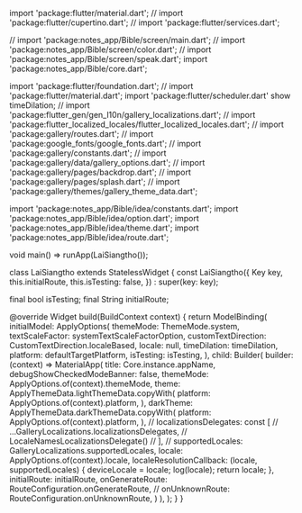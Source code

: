 
import 'package:flutter/material.dart';
// import 'package:flutter/cupertino.dart';
// import 'package:flutter/services.dart';

// import 'package:notes_app/Bible/screen/main.dart';
// import 'package:notes_app/Bible/screen/color.dart';
// import 'package:notes_app/Bible/screen/speak.dart';
import 'package:notes_app/Bible/core.dart';

import 'package:flutter/foundation.dart';
// import 'package:flutter/material.dart';
import 'package:flutter/scheduler.dart' show timeDilation;
// import 'package:flutter_gen/gen_l10n/gallery_localizations.dart';
// import 'package:flutter_localized_locales/flutter_localized_locales.dart';
// import 'package:gallery/routes.dart';
// import 'package:google_fonts/google_fonts.dart';
// import 'package:gallery/constants.dart';
// import 'package:gallery/data/gallery_options.dart';
// import 'package:gallery/pages/backdrop.dart';
// import 'package:gallery/pages/splash.dart';
// import 'package:gallery/themes/gallery_theme_data.dart';

import 'package:notes_app/Bible/idea/constants.dart';
import 'package:notes_app/Bible/idea/option.dart';
import 'package:notes_app/Bible/idea/theme.dart';
import 'package:notes_app/Bible/idea/route.dart';

void main() => runApp(LaiSiangtho());

class LaiSiangtho extends StatelessWidget {
  const LaiSiangtho({
    Key key,
    this.initialRoute,
    this.isTesting: false,
  }) : super(key: key);

  final bool isTesting;
  final String initialRoute;

  @override
  Widget build(BuildContext context) {
    return ModelBinding(
      initialModel: ApplyOptions(
        themeMode: ThemeMode.system,
        textScaleFactor: systemTextScaleFactorOption,
        customTextDirection: CustomTextDirection.localeBased,
        locale: null,
        timeDilation: timeDilation,
        platform: defaultTargetPlatform,
        isTesting: isTesting,
      ),
      child: Builder(
        builder: (context) => MaterialApp(
          title: Core.instance.appName,
          debugShowCheckedModeBanner: false,
          themeMode: ApplyOptions.of(context).themeMode,
          theme: ApplyThemeData.lightThemeData.copyWith(
            platform: ApplyOptions.of(context).platform,
          ),
          darkTheme: ApplyThemeData.darkThemeData.copyWith(
            platform: ApplyOptions.of(context).platform,
          ),
          // localizationsDelegates: const [
          //   ...GalleryLocalizations.localizationsDelegates,
          //   LocaleNamesLocalizationsDelegate()
          // ],
          // supportedLocales: GalleryLocalizations.supportedLocales,
          locale: ApplyOptions.of(context).locale,
          localeResolutionCallback: (locale, supportedLocales) {
            deviceLocale = locale;
            log(locale);
            return locale;
          },
          initialRoute: initialRoute,
          onGenerateRoute: RouteConfiguration.onGenerateRoute,
          // onUnknownRoute: RouteConfiguration.onUnknownRoute,
        )
      ),
    );
  }
}
